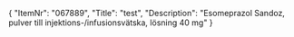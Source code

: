 {
  "ItemNr": "067889",
  "Title": "test",
  "Description": "Esomeprazol Sandoz, pulver till injektions-/infusionsvätska, lösning 40 mg"
}